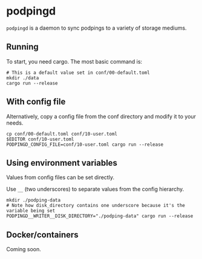 # podpingd

`podpingd` is a daemon to sync podpings to a variety of storage mediums.

## Running

To start, you need cargo. The most basic command is:

```shell
# This is a default value set in conf/00-default.toml
mkdir ./data
cargo run --release
```

## With config file

Alternatively, copy a config file from the conf directory and modify it to your needs.

```shell
cp conf/00-default.toml conf/10-user.toml
$EDITOR conf/10-user.toml
PODPINGD_CONFIG_FILE=conf/10-user.toml cargo run --release
```

## Using environment variables

Values from config files can be set directly.

Use `__` (two underscores) to separate values from the config hierarchy.

```shell
mkdir ./podping-data
# Note how disk_directory contains one underscore because it's the variable being set
PODPINGD__WRITER__DISK_DIRECTORY="./podping-data" cargo run --release
```

## Docker/containers

Coming soon.
